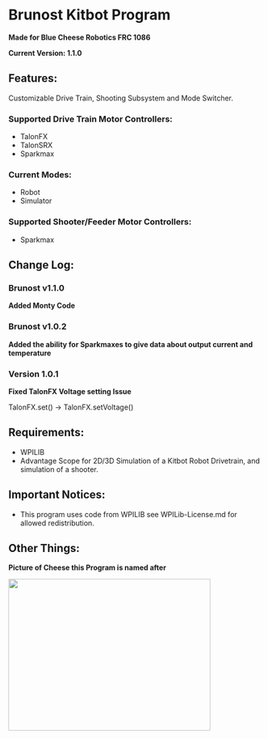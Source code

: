 # Brunost Kitbot Program
**Made for Blue Cheese Robotics FRC 1086**

**Current Version: 1.1.0**

## Features:
Customizable Drive Train, Shooting Subsystem and Mode Switcher.
### Supported Drive Train Motor Controllers:
 - TalonFX
 - TalonSRX
 - Sparkmax

### Current Modes:
 - Robot
 - Simulator

### Supported Shooter/Feeder Motor Controllers:
 - Sparkmax

## Change Log:
### Brunost v1.1.0

**Added Monty Code**

### Brunost v1.0.2

**Added the ability for Sparkmaxes to give data about output current and temperature**

### Version 1.0.1
**Fixed TalonFX Voltage setting Issue**

TalonFX.set() -> TalonFX.setVoltage()

## Requirements:
 - WPILIB
 - Advantage Scope for 2D/3D Simulation of a Kitbot Robot Drivetrain, and simulation of a shooter.

## Important Notices:
 - This program uses code from WPILIB see WPILib-License.md for allowed redistribution. 

## Other Things:
**Picture of Cheese this Program is named after**

<img src="https://i0.wp.com/cheesescientist.com/wp-content/uploads/2023/03/Brunost.jpg" width="400" height="300"/>

